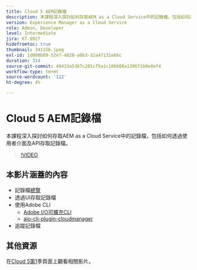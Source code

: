 ```yaml
---
title: Cloud 5 AEM記錄檔
description: 本課程深入探討如何存取AEM as a Cloud Service中的記錄檔，包括如何透過使用者介面及API存取記錄檔。
version: Experience Manager as a Cloud Service
role: Admin, Developer
level: Intermediate
jira: KT-9927
hidefromtoc: true
thumbnail: 341156.jpeg
exl-id: 1d000b09-52e7-4828-a0b3-32a47131e66c
duration: 314
source-git-commit: 48433a5367c281cf5a1c106b08a1306f1b0e8ef4
workflow-type: tm+mt
source-wordcount: '112'
ht-degree: 4%

---
```


# Cloud 5 AEM記錄檔

本課程深入探討如何存取AEM as a Cloud Service中的記錄檔，包括如何透過使用者介面及API存取記錄檔。

>[!VIDEO](https://video.tv.adobe.com/v/3448489?quality=12&learn=on&captions=chi_hant)

## 本影片涵蓋的內容

+ 記錄檔[總覽](https://experienceleague.adobe.com/docs/experience-manager-learn/cloud-service/debugging/debugging-aem-as-a-cloud-service/logs.html?lang=zh-Hant)
+ 透過UI存取記錄檔
+ 使用Adobe CLI
   + [Adobe I/O可擴充CLI](https://github.com/adobe/aio-cli)
   + [aio-cli-plugin-cloudmanager](https://github.com/adobe/aio-cli-plugin-cloudmanager/blob/main/README.md)
+ 追蹤記錄檔

## 其他資源

在[Cloud 5第1](cloud5-season-1.md)季頁面上觀看相關影片。
